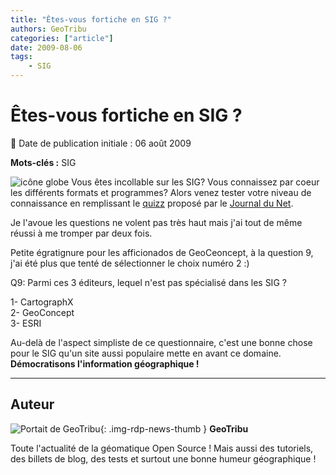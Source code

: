 ```yaml
---
title: "Êtes-vous fortiche en SIG ?"
authors: GeoTribu
categories: ["article"]
date: 2009-08-06
tags:
    - SIG
---
```


# Êtes-vous fortiche en SIG ?

:calendar: Date de publication initiale : 06 août 2009

**Mots-clés :** SIG

![icône globe](https://cdn.geotribu.fr/img/internal/icons-rdp-news/world.png) Vous êtes incollable sur les SIG? Vous connaissez par coeur les différents formats et programmes? Alors venez tester votre niveau de connaissance en remplissant le [quizz](http://www.journaldunet.com/solutions/questionnaire/fiche/10343/d/f/1/) proposé par le [Journal du Net](http://www.journaldunet.com/).

Je l'avoue les questions ne volent pas très haut mais j'ai tout de même réussi à me tromper par deux fois.

Petite égratignure pour les afficionados de GeoCeoncept, à la question 9, j'ai été plus que tenté de sélectionner le choix numéro 2 :)

Q9: Parmi ces 3 éditeurs, lequel n'est pas spécialisé dans les SIG ?

1- CartographX  
2- GeoConcept  
3- ESRI

Au-delà de l'aspect simpliste de ce questionnaire, c'est une bonne chose pour le SIG qu'un site aussi populaire mette en avant ce domaine. **Démocratisons l'information géographique !**

----

## Auteur

![Portait de GeoTribu](https://cdn.geotribu.fr/img/internal/charte/geotribu_logo_64x64.png){: .img-rdp-news-thumb }
**GeoTribu**

Toute l'actualité de la géomatique Open Source ! Mais aussi des tutoriels, des billets de blog, des tests et surtout une bonne humeur géographique !
